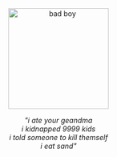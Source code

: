 <div align="center">
  <img src="https://www.google.com/imgres?q=cringe%20grim%20reaper%20meme&imgurl=https%3A%2F%2Fwww.tiktok.com%2Fapi%2Fimg%2F%3FitemId%3D6953704806104059138%26location%3D0%26aid%3D1988&imgrefurl=https%3A%2F%2Fwww.tiktok.com%2Fdiscover%2Fcrying-reaper-pfp-playstation&docid=M34HN3IRm_bcrM&tbnid=Zuxfh9jbQl2i7M&vet=12ahUKEwjly6idmJiMAxUvEDQIHZPzB7wQM3oFCIABEAA..i&w=720&h=1280&hcb=2&ved=2ahUKEwjly6idmJiMAxUvEDQIHZPzB7wQM3oFCIABEAA" alt="bad boy" width="200">
  <p>
    <i>"i ate your geandma<br>
    i kidnapped 9999 kids<br>
    i told someone to kill themself<br>
    i eat sand"</i>
  </p>
</div>
